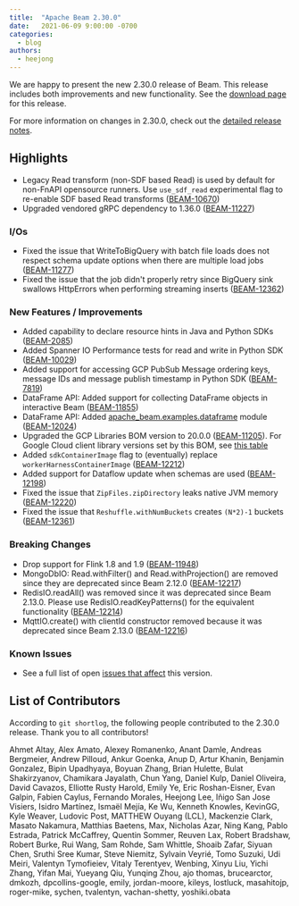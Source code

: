 ```yaml
---
title:  "Apache Beam 2.30.0"
date:   2021-06-09 9:00:00 -0700
categories:
  - blog
authors:
  - heejong
---
```

<!--
Licensed under the Apache License, Version 2.0 (the "License");
you may not use this file except in compliance with the License.
You may obtain a copy of the License at
http://www.apache.org/licenses/LICENSE-2.0
Unless required by applicable law or agreed to in writing, software
distributed under the License is distributed on an "AS IS" BASIS,
WITHOUT WARRANTIES OR CONDITIONS OF ANY KIND, either express or implied.
See the License for the specific language governing permissions and
limitations under the License.
-->

We are happy to present the new 2.30.0 release of Beam.
This release includes both improvements and new functionality.
See the [download page](/get-started/downloads/#2300-2021-06-09) for this release.

<!--more-->

For more information on changes in 2.30.0, check out the [detailed release notes](https://issues.apache.org/jira/secure/ReleaseNote.jspa?projectId=12319527&version=12349978).

## Highlights

* Legacy Read transform (non-SDF based Read) is used by default for non-FnAPI opensource runners. Use `use_sdf_read` experimental flag to re-enable SDF based Read transforms ([BEAM-10670](https://issues.apache.org/jira/browse/BEAM-10670))
* Upgraded vendored gRPC dependency to 1.36.0 ([BEAM-11227](https://issues.apache.org/jira/browse/BEAM-11227))


### I/Os

* Fixed the issue that WriteToBigQuery with batch file loads does not respect schema update options when there are multiple load jobs ([BEAM-11277](https://issues.apache.org/jira/browse/BEAM-11277))
* Fixed the issue that the job didn't properly retry since BigQuery sink swallows HttpErrors when performing streaming inserts ([BEAM-12362](https://issues.apache.org/jira/browse/BEAM-12362))


### New Features / Improvements

* Added capability to declare resource hints in Java and Python SDKs ([BEAM-2085](https://issues.apache.org/jira/browse/BEAM-2085))
* Added Spanner IO Performance tests for read and write in Python SDK ([BEAM-10029](https://issues.apache.org/jira/browse/BEAM-10029))
* Added support for accessing GCP PubSub Message ordering keys, message IDs and message publish timestamp in Python SDK ([BEAM-7819](https://issues.apache.org/jira/browse/BEAM-7819))
* DataFrame API: Added support for collecting DataFrame objects in interactive Beam ([BEAM-11855](https://issues.apache.org/jira/browse/BEAM-11855))
* DataFrame API: Added [apache_beam.examples.dataframe](https://github.com/apache/beam/tree/master/sdks/python/apache_beam/examples/dataframe) module ([BEAM-12024](https://issues.apache.org/jira/browse/BEAM-12024))
* Upgraded the GCP Libraries BOM version to 20.0.0 ([BEAM-11205](https://issues.apache.org/jira/browse/BEAM-11205)). For Google Cloud client library versions set by this BOM, see [this table](https://storage.googleapis.com/cloud-opensource-java-dashboard/com.google.cloud/libraries-bom/20.0.0/artifact_details.html)
* Added `sdkContainerImage` flag to (eventually) replace `workerHarnessContainerImage` ([BEAM-12212](https://issues.apache.org/jira/browse/BEAM-12212))
* Added support for Dataflow update when schemas are used ([BEAM-12198](https://issues.apache.org/jira/browse/BEAM-12198))
* Fixed the issue that `ZipFiles.zipDirectory` leaks native JVM memory ([BEAM-12220](https://issues.apache.org/jira/browse/BEAM-12220))
* Fixed the issue that `Reshuffle.withNumBuckets` creates `(N*2)-1` buckets ([BEAM-12361](https://issues.apache.org/jira/browse/BEAM-12361))

### Breaking Changes

* Drop support for Flink 1.8 and 1.9 ([BEAM-11948](https://issues.apache.org/jira/browse/BEAM-11948))
* MongoDbIO: Read.withFilter() and Read.withProjection() are removed since they are deprecated since Beam 2.12.0 ([BEAM-12217](https://issues.apache.org/jira/browse/BEAM-12217))
* RedisIO.readAll() was removed since it was deprecated since Beam 2.13.0. Please use RedisIO.readKeyPatterns() for the equivalent functionality ([BEAM-12214](https://issues.apache.org/jira/browse/BEAM-12214))
* MqttIO.create() with clientId constructor removed because it was deprecated since Beam 2.13.0 ([BEAM-12216](https://issues.apache.org/jira/browse/BEAM-12216))

### Known Issues

* See a full list of open [issues that affect](https://issues.apache.org/jira/issues/?jql=project%20%3D%20BEAM%20AND%20affectedVersion%20%3D%202.30.0%20ORDER%20BY%20priority%20DESC%2C%20updated%20DESC) this version.

## List of Contributors

According to `git shortlog`, the following people contributed to the 2.30.0 release. Thank you to all contributors!

Ahmet Altay, Alex Amato, Alexey Romanenko, Anant Damle, Andreas Bergmeier, Andrew Pilloud, Ankur Goenka,
Anup D, Artur Khanin, Benjamin Gonzalez, Bipin Upadhyaya, Boyuan Zhang, Brian Hulette, Bulat Shakirzyanov,
Chamikara Jayalath, Chun Yang, Daniel Kulp, Daniel Oliveira, David Cavazos, Elliotte Rusty Harold, Emily Ye,
Eric Roshan-Eisner, Evan Galpin, Fabien Caylus, Fernando Morales, Heejong Lee, Iñigo San Jose Visiers,
Isidro Martínez, Ismaël Mejía, Ke Wu, Kenneth Knowles, KevinGG, Kyle Weaver, Ludovic Post, MATTHEW Ouyang (LCL),
Mackenzie Clark, Masato Nakamura, Matthias Baetens, Max, Nicholas Azar, Ning Kang, Pablo Estrada, Patrick McCaffrey,
Quentin Sommer, Reuven Lax, Robert Bradshaw, Robert Burke, Rui Wang, Sam Rohde, Sam Whittle, Shoaib Zafar,
Siyuan Chen, Sruthi Sree Kumar, Steve Niemitz, Sylvain Veyrié, Tomo Suzuki, Udi Meiri, Valentyn Tymofieiev,
Vitaly Terentyev, Wenbing, Xinyu Liu, Yichi Zhang, Yifan Mai, Yueyang Qiu, Yunqing Zhou, ajo thomas, brucearctor,
dmkozh, dpcollins-google, emily, jordan-moore, kileys, lostluck, masahitojp, roger-mike, sychen, tvalentyn,
vachan-shetty, yoshiki.obata

